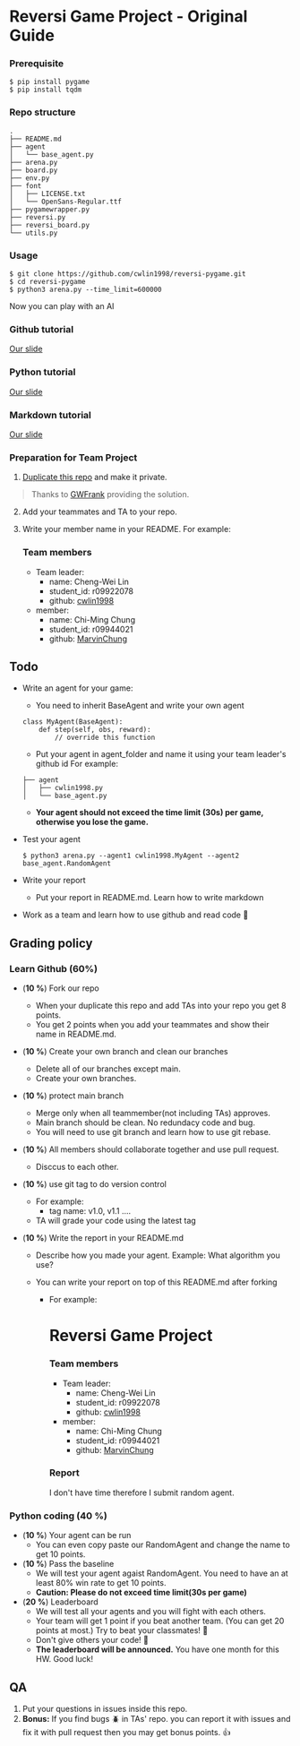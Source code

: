 # Reversi Game Project - Original Guide

### Prerequisite

```
$ pip install pygame
$ pip install tqdm
```

### Repo structure

```
.
├── README.md
├── agent
│   └── base_agent.py
├── arena.py
├── board.py
├── env.py
├── font
│   ├── LICENSE.txt
│   └── OpenSans-Regular.ttf
├── pygamewrapper.py
├── reversi.py
├── reversi_board.py
└── utils.py
```

### Usage

```
$ git clone https://github.com/cwlin1998/reversi-pygame.git
$ cd reversi-pygame
$ python3 arena.py --time_limit=600000
```

Now you can play with an AI

### Github tutorial 

[Our slide](https://docs.google.com/presentation/d/1X0YmTyj4BNnG7E8saxtG-jH9XLWm8OiFG3L21HhgRwc/edit#slide=id.gacd295469b_2_15)

### Python tutorial

[Our slide](https://docs.google.com/presentation/d/1pyyqS0QBvdS6jl4sLFFINce6fYdUXPpX9f47-3n6AME/edit?usp=sharing)

### Markdown tutorial

[Our slide](https://docs.google.com/presentation/d/1BrGTMmXFdGQpRkhMQs3FPhjOsyPv-EwPOy3bguRlIbI/edit?usp=sharing)

###  Preparation for Team Project

1. [Duplicate this repo](https://docs.github.com/en/free-pro-team@latest/github/creating-cloning-and-archiving-repositories/duplicating-a-repository) and make it private.

> Thanks to [GWFrank](https://github.com/GWFrank) providing the solution.

2. Add your teammates and TA to your repo.

3. Write your member name in your README.
   For example:

    ### Team members

    - Team leader:
      - name: Cheng-Wei Lin
      - student_id: r09922078
      - github: [cwlin1998](https://github.com/cwlin1998)
    - member:
      - name: Chi-Ming Chung
      - student_id: r09944021
      - github: [MarvinChung](https://github.com/MarvinChung)

## Todo

- Write an agent for your game:

  - You need to inherit BaseAgent and write your own agent

  ```
  class MyAgent(BaseAgent):
      def step(self, obs, reward):
          // override this function
  ```

  - Put your agent in agent_folder and name it using your team leader's github id
    For example:

  ```
  ├── agent
  │   ├── cwlin1998.py
  │   └── base_agent.py 
  ```

  - **Your agent should not exceed the time limit (30s) per game, otherwise you lose the game.**

- Test your agent

  ```
  $ python3 arena.py --agent1 cwlin1998.MyAgent --agent2 base_agent.RandomAgent
  ```

- Write your report

  - Put your report in README.md. Learn how to write markdown

- Work as a team and learn how to use github and read code :100: 

## Grading policy

### Learn Github (60%)

- (**10 %**) Fork our repo

  - When your duplicate this repo and add TAs into your repo you get 8 points.
  - You get 2 points when you add your teammates and show their name in README.md.

- (**10 %**) Create your own branch and clean our branches

  - Delete all of our branches except main.
  - Create your own branches.

- (**10 %**) protect main branch 

  - Merge only when all teammember(not including TAs) approves.
  - Main branch should be clean. No redundacy code and bug.
  - You will need to use git branch and learn how to use git rebase.

- (**10 %**) All members should collaborate together and use pull request.

  - Disccus to each other.

- (**10 %**) use git tag to do version control

  - For example: 
    - tag name: v1.0, v1.1 ....
  - TA will grade your code using the latest tag

- (**10 %**) Write the report in your README.md

  - Describe how you made your agent. Example: What algorithm you use?

  - You can write your report on top of this README.md after forking

    - For example:

      # Reversi Game Project

      ### Team members

      - Team leader:
        - name: Cheng-Wei Lin
        - student_id: r09922078
        - github: [cwlin1998](https://github.com/cwlin1998)
      - member:
        - name: Chi-Ming Chung
        - student_id: r09944021
        - github: [MarvinChung](https://github.com/MarvinChung)

      ### Report

      I don't have time therefore I submit random agent.

### Python coding (40 %) 

- (**10 %**) Your agent can be run
  - You can even copy paste our RandomAgent and change the name to get 10 points. 
- (**10 %**) Pass the baseline
  - We will test your agent agaist RandomAgent. You need to have an at least 80% win rate to get 10 points.
  - **Caution: Please do not exceed time limit(30s per game)**
- (**20 %**) Leaderboard
  - We will test all your agents and you will fight with each others.
  - Your team will get 1 point if you beat another team. (You can get 20 points at most.) Try to beat  your classmates! :punch:
  - Don't give others your code! :no_good:
  - **The leaderboard will be announced.** 
    You have one month for this HW. Good luck!

## QA

1. Put your questions in issues inside this repo.
2. **Bonus:**
   If you find bugs :beetle: in TAs' repo. you can report it with issues and fix it with pull request then you may get bonus points. :thumbsup:

